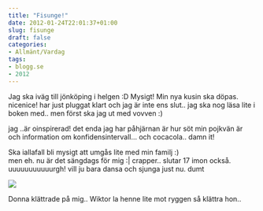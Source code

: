 ```yaml
---
title: "Fisunge!"
date: 2012-01-24T22:01:37+01:00
slug: fisunge
draft: false
categories:
- Allmänt/Vardag
tags:
- blogg.se
- 2012
---
```

Jag ska iväg till jönköping i helgen :D Mysigt! Min nya kusin ska döpas. nicenice! har just pluggat klart och jag är inte ens slut.. jag ska nog läsa lite i boken med.. men först ska jag ut med vovven :)  
  
jag ..är oinspirerad! det enda jag har påhjärnan är hur söt min pojkvän är och information om konfidensintervall... och cocacola.. damn it!  
  
Ska iallafall bli mysigt att umgås lite med min familj :)  
men eh. nu är det sängdags för mig :| crapper.. slutar 17 imon också. uuuuuuuuuuurgh! vill ju bara dansa och sjunga just nu. dumt  
  
![](/assets/images/blogg.se/wp_002299_186084178.jpg)  
  
Donna klättrade på mig.. Wiktor la henne lite mot ryggen så klättra hon..